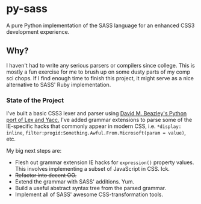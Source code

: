 py-sass
=======

A pure Python implementation of the SASS language for an enhanced CSS3 development experience.

## Why?

I haven't had to write any serious parsers or compilers since college. This is mostly a fun exercise for me 
to brush up on some dusty parts of my comp sci chops. If I find enough time to finish this project, it might
serve as a nice alternative to SASS' Ruby implementation.

### State of the Project

I've built a basic CSS3 lexer and parser using
<a href="https://github.com/dabeaz/ply" target="_blank">David M. Beazley's Python port of Lex and Yacc.</a>
I've added grammar extensions to parse some of the IE-specific hacks that commonly appear in modern CSS,
i.e. `*display: inline`, `filter:progid:Something.Awful.From.Microsoft(param = value)`, etc.

My big next steps are:
* Flesh out grammar extension IE hacks for `expression()` property values. This involves implementing a subset of 
JavaScript in CSS. Ick.
* <del>Refactor into decent OO.</del>
* Extend the grammar with SASS' additions. Yum.
* Build a useful abstract syntax tree from the parsed grammar.
* Implement all of SASS' awesome CSS-transformation tools.
